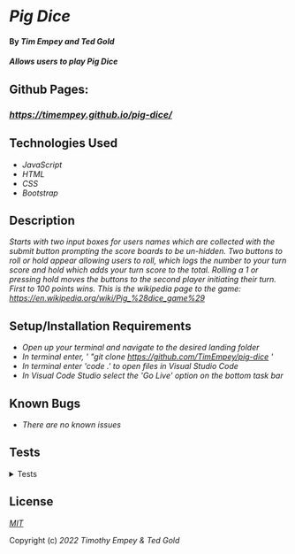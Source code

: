 # _Pig Dice_

#### By _**Tim Empey and Ted Gold**_

#### _Allows users to play Pig Dice_

## Github Pages:
### _https://timempey.github.io/pig-dice/_

## Technologies Used

* _JavaScript_
* _HTML_
* _CSS_
* _Bootstrap_

## Description

_Starts with two input boxes for users names which are collected with the submit button prompting the score boards to be un-hidden. Two buttons to roll or hold appear allowing users to roll, which logs the number to your turn score and hold which adds your turn score to the total. Rolling a 1 or pressing hold moves the buttons to the second player initiating their turn. First to 100 points wins. This is the wikipedia page to the game: https://en.wikipedia.org/wiki/Pig_%28dice_game%29_

## Setup/Installation Requirements

* _Open up your terminal and navigate to the desired landing folder_
* _In terminal enter, ' "git clone https://github.com/TimEmpey/pig-dice '_
* _In terminal enter 'code .' to open files in Visual Studio Code_
* _In Visual Code Studio select the 'Go Live' option on the bottom task bar_

## Known Bugs

* _There are no known issues_

## Tests
<details>
  <summary>Tests</summary>
  Describe: diceRoll(); 
    <br>
  Test 1: Should result in random number from 1-6 
    <br>
    Code: 
    <br>
    diceRoll(1,7); 
    <br>
    Expected Output: 1 || 2 || 3 || 4 || 5 || 6 
    <br><br>

  Describe: Player(); 
    <br>
  Test 1: Should result in random number from 1-6 for Player. 
    <br>
    Code: 
    <br>
    Player.diceRoll(); 
    <br>
    Expected Output: 1 || 2 || 3 || 4 || 5 || 6 
    <br>

  Describe: rollArray; 
    <br>
  Test 1: Should create an empty array. 
    <br>
    Code: 
    <br>
    playerOne.rollArray;
    <br>
    Expected Output: [] 
    <br>
  Test 2: Should populate array with rolled numbers
     <br>
    Code: 
    <br>
    playerOne.roll(1,2,3);
    playerOne.rollArray;
    <br>
    Expected Output: [1,2,3] 
    <br>

  Describe: currentTotal(); 
    <br>
  Test 1: Should add number in the array
    <br>
    Code: 
    <br>
  playerOne.rollArray[1,2,3];
  PlayerOne.currentTotal();
    <br>
    Expected Output: 6 
    <br>

  Describe: totalRoll(); 
    <br>
  Test 1: Should add currentTotal to the totalRoll
    <br>
    Code: 
  playerOne.rollArray[1,2,3];
  PlayerOne.currentTotal();
  > 6 
  playerOne.rollArray[1,2,3];
  PlayerOne.totalRoll(); 
    <br>
    Expected Output: 12
    <br>

</details>

## License

_[MIT](https://en.wikipedia.org/wiki/MIT_License)_

Copyright (c) _2022_ _Timothy Empey & Ted Gold_

